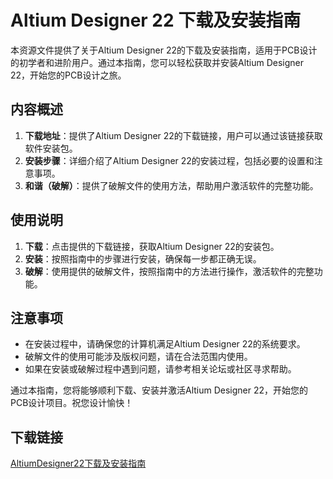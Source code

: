 # Altium Designer 22 下载及安装指南

本资源文件提供了关于Altium Designer 22的下载及安装指南，适用于PCB设计的初学者和进阶用户。通过本指南，您可以轻松获取并安装Altium Designer 22，开始您的PCB设计之旅。

## 内容概述

1. **下载地址**：提供了Altium Designer 22的下载链接，用户可以通过该链接获取软件安装包。
2. **安装步骤**：详细介绍了Altium Designer 22的安装过程，包括必要的设置和注意事项。
3. **和谐（破解）**：提供了破解文件的使用方法，帮助用户激活软件的完整功能。

## 使用说明

1. **下载**：点击提供的下载链接，获取Altium Designer 22的安装包。
2. **安装**：按照指南中的步骤进行安装，确保每一步都正确无误。
3. **破解**：使用提供的破解文件，按照指南中的方法进行操作，激活软件的完整功能。

## 注意事项

- 在安装过程中，请确保您的计算机满足Altium Designer 22的系统要求。
- 破解文件的使用可能涉及版权问题，请在合法范围内使用。
- 如果在安装或破解过程中遇到问题，请参考相关论坛或社区寻求帮助。

通过本指南，您将能够顺利下载、安装并激活Altium Designer 22，开始您的PCB设计项目。祝您设计愉快！

## 下载链接

[AltiumDesigner22下载及安装指南](https://pan.quark.cn/s/8ef7c6bfe307)